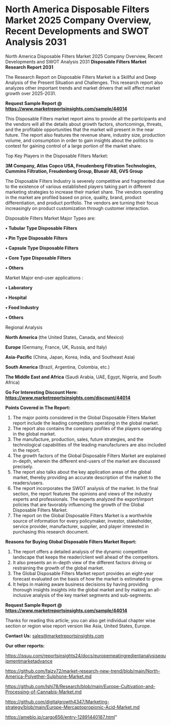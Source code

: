 # North America Disposable Filters Market 2025 Company Overview, Recent Developments and SWOT Analysis 2031
North America Disposable Filters Market 2025 Company Overview, Recent Developments and SWOT Analysis 2031
<strong>Disposable Filters Market Research Report 2031</strong>

The Research Report on Disposable Filters Market is a Skillful and Deep Analysis of the Present Situation and Challenges. This research report also analyzes other important trends and market drivers that will affect market growth over 2025-2031.

<strong>Request Sample Report @ <a href=https://www.marketreportsinsights.com/sample/44014>https://www.marketreportsinsights.com/sample/44014</a></strong>

This Disposable Filters market report aims to provide all the participants and the vendors will all the details about growth factors, shortcomings, threats, and the profitable opportunities that the market will present in the near future. The report also features the revenue share, industry size, production volume, and consumption in order to gain insights about the politics to contest for gaining control of a large portion of the market share.

Top Key Players in the Disposable Filters Market:

<strong>3M Company, Atlas Copco USA, Freudenberg Filtration Technologies, Cummins Filtration, Freudenberg Group, Blueair AB, GVS Group</strong>

The Disposable Filters Industry is severely competitive and fragmented due to the existence of various established players taking part in different marketing strategies to increase their market share. The vendors operating in the market are profiled based on price, quality, brand, product differentiation, and product portfolio. The vendors are turning their focus increasingly on product customization through customer interaction.

Disposable Filters Market Major Types are:

<strong>•  Tubular Type Disposable Filters

•  Pin Type Disposable Filters

•  Capsule Type Disposable Filters

•  Core Type Disposable Filters

•  Others</strong>

Market Major end-user applications :

<strong>•  Laboratory

•  Hospital

•  Food Industry

•  Others</strong>

Regional Analysis

</u><strong><b>North America</b></strong> (the United States, Canada, and Mexico)

<strong><b>Europe </b></strong>(Germany, France, UK, Russia, and Italy)

<strong><b>Asia-Pacific</b></strong> (China, Japan, Korea, India, and Southeast Asia)

<strong><b>South America</b></strong> (Brazil, Argentina, Colombia, etc.)

<strong><b>The Middle East and Africa</b></strong> (Saudi Arabia, UAE, Egypt, Nigeria, and South Africa)

<strong>Go For Interesting Discount Here: <a href=https://www.marketreportsinsights.com/discount/44014>https://www.marketreportsinsights.com/discount/44014</a></strong>

<strong>Points Covered in The Report:</strong>
<ol>
  <li>The major points considered in the Global Disposable Filters Market report include the leading competitors operating in the global market.</li>
  <li>The report also contains the company profiles of the players operating in the global market.</li>
  <li>The manufacture, production, sales, future strategies, and the technological capabilities of the leading manufacturers are also included in the report.</li>
  <li>The growth factors of the Global Disposable Filters Market are explained in-depth, wherein the different end-users of the market are discussed precisely.</li>
  <li>The report also talks about the key application areas of the global market, thereby providing an accurate description of the market to the readers/users.</li>
  <li>The report incorporates the SWOT analysis of the market. In the final section, the report features the opinions and views of the industry experts and professionals. The experts analyzed the export/import policies that are favorably influencing the growth of the Global Disposable Filters Market.</li>
  <li>The report on the Global Disposable Filters Market is a worthwhile source of information for every policymaker, investor, stakeholder, service provider, manufacturer, supplier, and player interested in purchasing this research document.</li>
</ol>
<strong>Reasons for Buying Global Disposable Filters Market Report:</strong>

<ol>
  <li>The report offers a detailed analysis of the dynamic competitive landscape that keeps the reader/client well ahead of the competitors.</li>
  <li>It also presents an in-depth view of the different factors driving or restraining the growth of the global market.</li>
  <li>The Global Disposable Filters Market report provides an eight-year forecast evaluated on the basis of how the market is estimated to grow.</li>
  <li>It helps in making aware business decisions by having providing thorough insights insights into the global market and by making an all-inclusive analysis of the key market segments and sub-segments.</li>
</ol>
<strong>Request Sample Report @ <a href=https://www.marketreportsinsights.com/sample/44014>https://www.marketreportsinsights.com/sample/44014</a></strong>


Thanks for reading this article; you can also get individual chapter wise section or region wise report version like Asia, United States, Europe.

<strong>Contact Us:</strong>
sales@marketreportsinsights.com

<strong>Our other reports:</strong>

<a href=https://issuu.com/reportsinsights24/docs/europemeatingredientanalysisequipmentmarketadvance>https://issuu.com/reportsinsights24/docs/europemeatingredientanalysisequipmentmarketadvance</a>

<a href=https://github.com/faizy72/market-research-new-trend/blob/main/North-America-Polyether-Sulphone-Market.md>https://github.com/faizy72/market-research-new-trend/blob/main/North-America-Polyether-Sulphone-Market.md</a>

<a href=https://github.com/Ishi78/Research/blob/main/Europe-Cultivation-and-Processing-of-Cannabis-Market.md>https://github.com/Ishi78/Research/blob/main/Europe-Cultivation-and-Processing-of-Cannabis-Market.md</a>

<a href=https://github.com/digitalgrowth4347/Marketing-strategy/blob/main/Europe-Mercaptopropionic-Acid-Market.md>https://github.com/digitalgrowth4347/Marketing-strategy/blob/main/Europe-Mercaptopropionic-Acid-Market.md</a>

<a href=https://ameblo.jp/cargo656/entry-12891440187.html>https://ameblo.jp/cargo656/entry-12891440187.html</a>"
